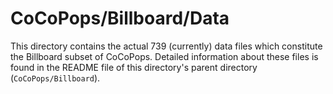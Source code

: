 # CoCoPops/Billboard/Data

This directory contains the actual 739 (currently) data files which constitute the Billboard subset of CoCoPops.
Detailed information about these files is found in the README file of this directory's parent directory (`CoCoPops/Billboard`).
